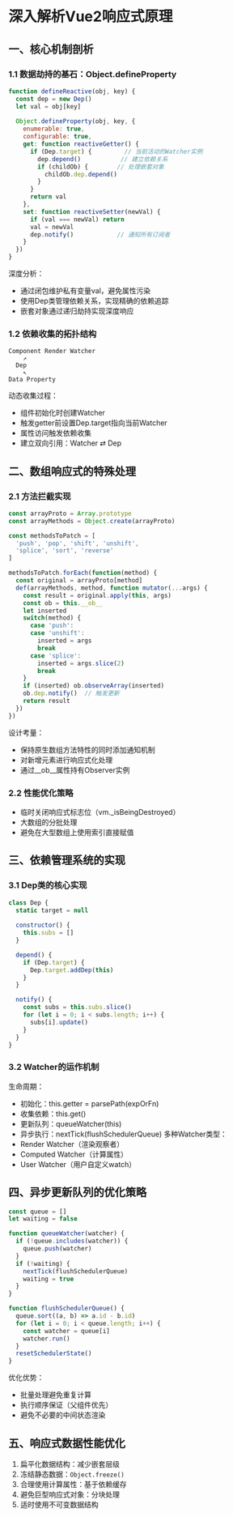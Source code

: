 # 深入解析Vue2响应式原理

## 一、核心机制剖析

### 1.1 数据劫持的基石：Object.defineProperty

```javascript
function defineReactive(obj, key) {
  const dep = new Dep()
  let val = obj[key]
  
  Object.defineProperty(obj, key, {
    enumerable: true,
    configurable: true,
    get: function reactiveGetter() {
      if (Dep.target) {         // 当前活动的Watcher实例
        dep.depend()           // 建立依赖关系
        if (childOb) {        // 处理嵌套对象
          childOb.dep.depend()
        }
      }
      return val
    },
    set: function reactiveSetter(newVal) {
      if (val === newVal) return
      val = newVal
      dep.notify()            // 通知所有订阅者
    }
  })
}
```
深度分析：
- 通过闭包维护私有变量val，避免属性污染
- 使用Dep类管理依赖关系，实现精确的依赖追踪
- 嵌套对象通过递归劫持实现深度响应
### 1.2 依赖收集的拓扑结构
```text
Component Render Watcher
    ↗
  Dep
    ↖
Data Property
```
动态收集过程：
- 组件初始化时创建Watcher
- 触发getter前设置Dep.target指向当前Watcher
- 属性访问触发依赖收集
- 建立双向引用：Watcher ⇄ Dep
## 二、数组响应式的特殊处理
### 2.1 方法拦截实现
```javascript
const arrayProto = Array.prototype
const arrayMethods = Object.create(arrayProto)

const methodsToPatch = [
  'push', 'pop', 'shift', 'unshift',
  'splice', 'sort', 'reverse'
]

methodsToPatch.forEach(function(method) {
  const original = arrayProto[method]
  def(arrayMethods, method, function mutator(...args) {
    const result = original.apply(this, args)
    const ob = this.__ob__
    let inserted
    switch(method) {
      case 'push':
      case 'unshift':
        inserted = args
        break
      case 'splice':
        inserted = args.slice(2)
        break
    }
    if (inserted) ob.observeArray(inserted)
    ob.dep.notify()  // 触发更新
    return result
  })
})
```
设计考量：
- 保持原生数组方法特性的同时添加通知机制
- 对新增元素进行响应式化处理
- 通过__ob__属性持有Observer实例
### 2.2 性能优化策略
- 临时关闭响应式标志位（vm._isBeingDestroyed）
- 大数组的分批处理
- 避免在大型数组上使用索引直接赋值
## 三、依赖管理系统的实现
### 3.1 Dep类的核心实现
```javascript
class Dep {
  static target = null
  
  constructor() {
    this.subs = []
  }

  depend() {
    if (Dep.target) {
      Dep.target.addDep(this)
    }
  }

  notify() {
    const subs = this.subs.slice()
    for (let i = 0; i < subs.length; i++) {
      subs[i].update()
    }
  }
}
```
### 3.2 Watcher的运作机制
生命周期：
- 初始化：this.getter = parsePath(expOrFn)
- 收集依赖：this.get()
- 更新队列：queueWatcher(this)
- 异步执行：nextTick(flushSchedulerQueue)
多种Watcher类型：
- Render Watcher（渲染观察者）
- Computed Watcher（计算属性）
- User Watcher（用户自定义watch）
## 四、异步更新队列的优化策略
```javascript
const queue = []
let waiting = false

function queueWatcher(watcher) {
  if (!queue.includes(watcher)) {
    queue.push(watcher)
  }
  if (!waiting) {
    nextTick(flushSchedulerQueue)
    waiting = true
  }
}

function flushSchedulerQueue() {
  queue.sort((a, b) => a.id - b.id)
  for (let i = 0; i < queue.length; i++) {
    const watcher = queue[i]
    watcher.run()
  }
  resetSchedulerState()
}
```
优化优势：
- 批量处理避免重复计算
- 执行顺序保证（父组件优先）
- 避免不必要的中间状态渲染
## 五、响应式数据性能优化
1. 扁平化数据结构：减少嵌套层级
2. 冻结静态数据：`Object.freeze()`
3. 合理使用计算属性：基于依赖缓存
4. 避免巨型响应式对象：分块处理
5. 适时使用不可变数据结构
